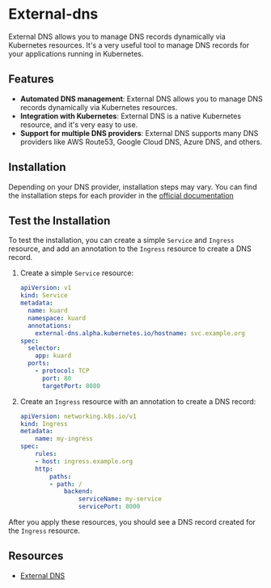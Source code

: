 # External-dns
External DNS allows you to manage DNS records dynamically via Kubernetes resources. It's a very useful tool to manage DNS records for your applications running in Kubernetes.


## Features
- **Automated DNS management**: External DNS allows you to manage DNS records dynamically via Kubernetes resources.
- **Integration with Kubernetes**: External DNS is a native Kubernetes resource, and it's very easy to use.
- **Support for multiple DNS providers**: External DNS supports many DNS providers like AWS Route53, Google Cloud DNS, Azure DNS, and others.

## Installation
Depending on your DNS provider, installation steps may vary. You can find the installation steps for each provider in the [official documentation](https://github.com/kubernetes-sigs/external-dns/tree/master?tab=readme-ov-file#running-externaldns)

## Test the Installation
To test the installation, you can create a simple `Service` and `Ingress` resource, and add an annotation to the `Ingress` resource to create a DNS record.

1. Create a simple `Service` resource:
    ```yaml
    apiVersion: v1
    kind: Service
    metadata:
      name: kuard
      namespace: kuard
      annotations:
        external-dns.alpha.kubernetes.io/hostname: svc.example.org
    spec:
      selector:
        app: kuard
      ports:
        - protocol: TCP
          port: 80
          targetPort: 8080
    ```

2. Create an `Ingress` resource with an annotation to create a DNS record:
    ```yaml
    apiVersion: networking.k8s.io/v1
    kind: Ingress
    metadata:
        name: my-ingress
    spec:
        rules:
        - host: ingress.example.org
        http:
            paths:
            - path: /
                backend:
                    serviceName: my-service
                    servicePort: 8000
    ```

After you apply these resources, you should see a DNS record created for the `Ingress` resource.

## Resources
- [External DNS](https://github.com/kubernetes-sigs/external-dns/)
